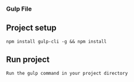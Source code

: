 ### Gulp File

## Project setup

```
npm install gulp-cli -g && npm install
```

## Run project

```
Run the gulp command in your project directory
```
